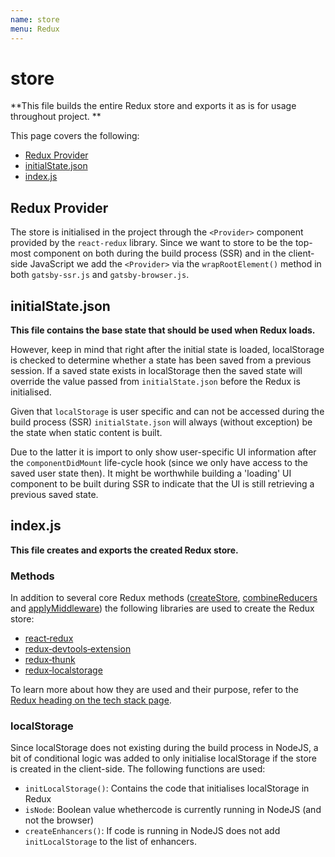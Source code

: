 ```yaml
---
name: store
menu: Redux
---
```


# store

**This file builds the entire Redux store and exports it as is for usage throughout project. **

This page covers the following:

- [Redux Provider](#redux-provider)
- [initialState.json](#initialstatejson)
- [index.js](#indexjs)

## Redux Provider

The store is initialised in the project through the `<Provider>` component provided by the `react-redux` library. Since we want to store to be the top-most component on both during the build process (SSR) and in the client-side JavaScript we add the `<Provider>` via the `wrapRootElement()` method in both `gatsby-ssr.js` and `gatsby-browser.js`.

## initialState.json

**This file contains the base state that should be used when Redux loads.** 

However, keep in mind that right after the initial state is loaded, localStorage is checked to determine whether a state has been saved from a previous session. If a saved state exists in localStorage then the saved state will override the value passed from `initialState.json` before the Redux is initialised.

Given that `localStorage` is user specific and can not be accessed during the build process (SSR) `initialState.json` will always (without exception) be the state when static content is built. 

Due to the latter it is import to only show user-specific UI information after the `componentDidMount` life-cycle hook (since we only have access to the saved user state then). It might be worthwhile building a 'loading' UI component to be built during SSR to indicate that the UI is still retrieving a previous saved state.

## index.js

**This file creates and exports the created Redux store.**

### Methods

In addition to several core Redux methods ([createStore](https://redux.js.org/api/createstore), [combineReducers](https://redux.js.org/api/combinereducers) and [applyMiddleware](https://redux.js.org/api/applymiddleware)) the following libraries are used to create the Redux store:

- [react‑redux](https://www.npmjs.com/package/react-redux)
- [redux‑devtools‑extension](https://www.npmjs.com/package/redux-devtools-extension)
- [redux‑thunk](https://www.npmjs.com/package/redux-thunk)
- [redux‑localstorage](https://www.npmjs.com/package/redux-localstorage)

To learn more about how they are used and their purpose, refer to the [Redux heading on the tech stack page](/src-redux-store-readme).

### localStorage

Since localStorage does not existing during the build process in NodeJS, a bit of conditional logic was added to only initialise localStorage if the store is created in the client-side. The following functions are used:

- `initLocalStorage()`: Contains the code that initialises localStorage in Redux
- `isNode`: Boolean value whethercode is currently running in NodeJS (and not the browser)
- `createEnhancers()`: If code is running in NodeJS does not add `initLocalStorage` to the list of enhancers.
